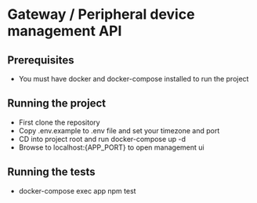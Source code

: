 # Gateway / Peripheral device management API
## Prerequisites
- You must have docker and docker-compose installed to run the project

## Running the project 
- First clone the repository
- Copy .env.example to .env file and set your timezone and port
- CD into project root and run docker-compose up -d
- Browse to localhost:{APP_PORT} to open management ui

## Running the tests
- docker-compose exec app npm test